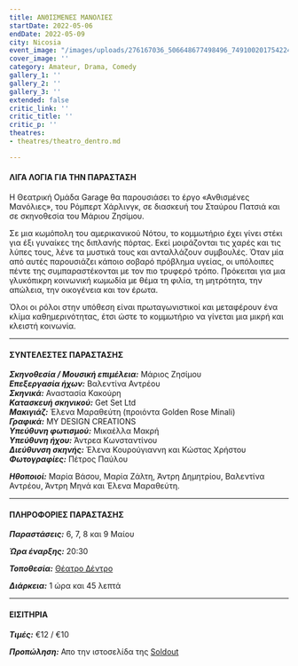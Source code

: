 ```yaml
---
title: ΑΝΘΙΣΜΕΝΕΣ ΜΑΝΟΛΙΕΣ
startDate: 2022-05-06
endDate: 2022-05-09
city: Nicosia
event_image: "/images/uploads/276167036_506648677498496_7491002017542240668_n.jpg"
cover_image: ''
category: Amateur, Drama, Comedy
gallery_1: ''
gallery_2: ''
gallery_3: ''
extended: false
critic_link: ''
critic_title: ''
critic_p: ''
theatres:
- theatres/theatro_dentro.md

---
```

#### ΛΙΓΑ ΛΟΓΙΑ ΓΙΑ ΤΗΝ ΠΑΡΑΣΤΑΣΗ

H Θεατρική Ομάδα Garage θα παρουσιάσει το έργο «Ανθισμένες Μανόλιες», του Ρόμπερτ Χάρλινγκ, σε διασκευή του Σταύρου Πατσιά και σε σκηνοθεσία του Μάριου Ζησίμου.

Σε μια κωμόπολη του αμερικανικού Νότου, το κομμωτήριο έχει γίνει στέκι για έξι γυναίκες της διπλανής πόρτας. Εκεί μοιράζονται τις χαρές και τις λύπες τους, λένε τα μυστικά τους και ανταλλάζουν συμβουλές. Όταν μία από αυτές παρουσιάζει κάποιο σοβαρό πρόβλημα υγείας, οι υπόλοιπες πέντε της συμπαραστέκονται με τον πιο τρυφερό τρόπο. Πρόκειται για μια γλυκόπικρη κοινωνική κωμωδία με θέμα τη φιλία, τη μητρότητα, την απώλεια, την οικογένεια και τον έρωτα.

Όλοι οι ρόλοι στην υπόθεση είναι πρωταγωνιστικοί και μεταφέρουν ένα κλίμα καθημερινότητας, έτσι ώστε το κομμωτήριο να γίνεται μια μικρή και κλειστή κοινωνία.

***

#### ΣΥΝΤΕΛΕΣΤΕΣ ΠΑΡΑΣΤΑΣΗΣ

**_Σκηνοθεσία / Μουσική επιμέλεια:_** Μάριος Ζησίμου  
**_Επεξεργασία ήχων:_** Βαλεντίνα Αντρέου  
**_Σκηνικά:_** Αναστασία Κακούρη  
**_Κατασκευή σκηνικού:_** Get Set Ltd  
**_Μακιγιάζ:_** Έλενα Μαραθεύτη (προιόντα Golden Rose Minali)  
**_Γραφικά:_** MY DESIGN CREATIONS  
**_Yπεύθυνη φωτισμού:_** Μικαέλλα Μακρή  
**_Υπεύθυνη ήχου:_** Άντρεα Κωνσταντίνου  
**_Διεύθυνση σκηνής:_** Έλενα Κουρούγιαννη και Κώστας Χρήστου  
**_Φωτογραφίες:_** Πέτρος Παύλου

**_Ηθοποιοί:_** Μαρία Βάσου, Μαρία Ζάλτη, Άντρη Δημητρίου, Βαλεντίνα Αντρέου, Άντρη Μηνά και Έλενα Μαραθεύτη.

***

#### ΠΛΗΡΟΦΟΡΙΕΣ ΠΑΡΑΣΤΑΣΗΣ

**_Παραστάσεις:_** 6, 7, 8 και 9 Μαίου

**_Ώρα έναρξης:_** 20:30

**_Τοποθεσία:_** [Θέατρο Δέντρο](https://www.google.com/maps/search/%CE%B8%CE%B5%CE%B1%CF%84%CF%81%CE%BF+%CE%B4%CE%B5%CE%BD%CF%84%CF%81%CE%BF/@35.1774039,33.3896372,17z/data=!3m1!4b1 "Θέατρο Δέντρο")

**_Διάρκεια:_** 1 ώρα και 45 λεπτά

***

#### ΕΙΣΙΤΗΡΙΑ

**_Τιμές:_** €12 / €10

**_Προπώληση:_** Απο την ιστοσελίδα της [Soldout](https://www.soldoutticketbox.com/anthismenes-manolies-2022/?lang=en "Soldout")